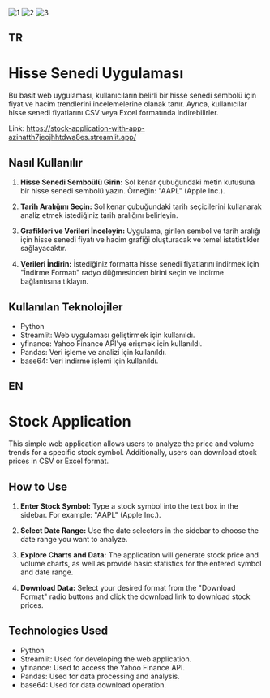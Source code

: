 ![1](https://github.com/denizzunlu/Stock-Application/assets/123365405/7ad81169-4e41-4d70-bf38-f5cb85ee0f25)
![2](https://github.com/denizzunlu/Stock-Application/assets/123365405/6db42c2d-2b45-45e3-960c-0fdb4df75acd)
![3](https://github.com/denizzunlu/Stock-Application/assets/123365405/9930f2d6-b0bc-4866-968c-59993258a7a6)



## TR
# Hisse Senedi Uygulaması

Bu basit web uygulaması, kullanıcıların belirli bir hisse senedi sembolü için fiyat ve hacim trendlerini incelemelerine olanak tanır. Ayrıca, kullanıcılar hisse senedi fiyatlarını CSV veya Excel formatında indirebilirler.

Link: https://stock-application-with-app-azinatth7jeojhhtdwa8es.streamlit.app/

## Nasıl Kullanılır

1. **Hisse Senedi Semboülü Girin:** Sol kenar çubuğundaki metin kutusuna bir hisse senedi sembolü yazın. Örneğin: "AAPL" (Apple Inc.).

2. **Tarih Aralığını Seçin:** Sol kenar çubuğundaki tarih seçicilerini kullanarak analiz etmek istediğiniz tarih aralığını belirleyin.

3. **Grafikleri ve Verileri İnceleyin:** Uygulama, girilen sembol ve tarih aralığı için hisse senedi fiyatı ve hacim grafiği oluşturacak ve temel istatistikler sağlayacaktır.

4. **Verileri İndirin:** İstediğiniz formatta hisse senedi fiyatlarını indirmek için "İndirme Formatı" radyo düğmesinden birini seçin ve indirme bağlantısına tıklayın.

## Kullanılan Teknolojiler

- Python
- Streamlit: Web uygulaması geliştirmek için kullanıldı.
- yfinance: Yahoo Finance API'ye erişmek için kullanıldı.
- Pandas: Veri işleme ve analizi için kullanıldı.
- base64: Veri indirme işlemi için kullanıldı.

## EN
# Stock Application

This simple web application allows users to analyze the price and volume trends for a specific stock symbol. Additionally, users can download stock prices in CSV or Excel format.

## How to Use

1. **Enter Stock Symbol:** Type a stock symbol into the text box in the sidebar. For example: "AAPL" (Apple Inc.).

2. **Select Date Range:** Use the date selectors in the sidebar to choose the date range you want to analyze.

3. **Explore Charts and Data:** The application will generate stock price and volume charts, as well as provide basic statistics for the entered symbol and date range.

4. **Download Data:** Select your desired format from the "Download Format" radio buttons and click the download link to download stock prices.

## Technologies Used

- Python
- Streamlit: Used for developing the web application.
- yfinance: Used to access the Yahoo Finance API.
- Pandas: Used for data processing and analysis.
- base64: Used for data download operation.
